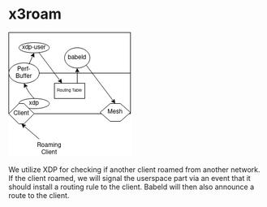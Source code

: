 # x3roam

![](images/x3roam.png)

We utilize XDP for checking if another client roamed from another network. If the client roamed, we will signal the userspace part via an event that it should install a routing rule to the client. Babeld will then also announce a route to the client.